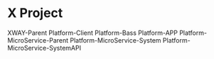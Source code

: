 # X Project
XWAY-Parent
	Platform-Client
	Platform-Bass
		Platform-APP
	Platform-MicroService-Parent
		Platform-MicroService-System
	Platform-MicroService-SystemAPI
